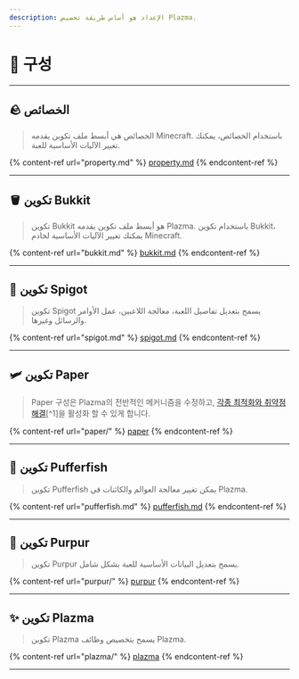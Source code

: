```yaml
---
description: الإعداد هو أساس طريقة تخصيص Plazma.
---
```


# 🧾 구성

***

## 🪨 الخصائص <a href="#id-1" id="id-1"></a>

> الخصائص هي أبسط ملف تكوين يقدمه Minecraft. باستخدام الخصائص، يمكنك تغيير الآليات الأساسية للعبة.

{% content-ref url="property.md" %}
[property.md](property.md)
{% endcontent-ref %}

***

## 🪣 تكوين Bukkit <a href="#id-2" id="id-2"></a>

> تكوين Bukkit هو أبسط ملف تكوين يقدمه Plazma. باستخدام تكوين Bukkit، يمكنك تغيير الآليات الأساسية لخادم Minecraft.

{% content-ref url="bukkit.md" %}
[bukkit.md](bukkit.md)
{% endcontent-ref %}

***

## 🚰 تكوين Spigot <a href="#id-3" id="id-3"></a>

> تكوين Spigot يسمح بتعديل تفاصيل اللعبة، معالجة اللاعبين، عمل الأوامر والرسائل وغيرها.

{% content-ref url="spigot.md" %}
[spigot.md](spigot.md)
{% endcontent-ref %}

***

## 🛩️ تكوين Paper <a href="#id-4" id="id-4"></a>

> Paper 구성은 Plazma의 전반적인 메커니즘을 수정하고, [각종 최적화와 취약점 해결](./#user-content-fn-1)\[^1]을 활성화 할 수 있게 합니다.

{% content-ref url="paper/" %}
[paper](paper/)
{% endcontent-ref %}

***

## 🐡 تكوين Pufferfish <a href="#id-6" id="id-6"></a>

> تكوين Pufferfish يمكن تغيير معالجة العوالم والكائنات في Plazma.

{% content-ref url="pufferfish.md" %}
[pufferfish.md](pufferfish.md)
{% endcontent-ref %}

***

## 🦑 تكوين Purpur <a href="#id-7" id="id-7"></a>

> تكوين Purpur يسمح بتعديل البيانات الأساسية للعبة بشكل شامل.

{% content-ref url="purpur/" %}
[purpur](purpur/)
{% endcontent-ref %}

***

## ✨ تكوين Plazma <a href="#id-8" id="id-8"></a>

> تكوين Plazma يسمح بتخصيص وظائف Plazma.

{% content-ref url="plazma/" %}
[plazma](plazma/)
{% endcontent-ref %}

***
